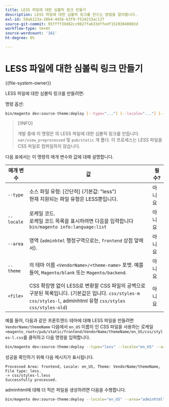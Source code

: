 ```yaml
---
title: LESS 파일에 대한 심볼릭 링크 만들기
description: LESS 파일에 대한 심볼릭 링크를 만드는 방법을 알아봅니다.
exl-id: 58a6123a-28b4-445b-b3f9-f524233ac127
source-git-commit: 95ffff39d82cc9027fa633dffedf15193040802d
workflow-type: tm+mt
source-wordcount: '161'
ht-degree: 0%

---
```


# LESS 파일에 대한 심볼릭 링크 만들기

{{file-system-owner}}

LESS 파일에 대한 심볼릭 링크를 만들려면:

명령 옵션:

```bash
bin/magento dev:source-theme:deploy [--type="..."] [--locale="..."] [--area="..."] [--theme="..."] [file1] ... [fileN]
```

>[!INFO]
>
>개발 중에 이 명령은 의 LESS 파일에 대한 심볼릭 링크를 만듭니다. `var/view_preprocessed` 및 `pub/static` 개 폴더. 이 프로세스는 LESS 파일을 CSS 파일로 컴파일하지 않습니다.

다음 표에서는 이 명령의 매개 변수와 값에 대해 설명합니다.

| 매개 변수 | 값 | 필수? |
| --------- | ----- | --------- |
| `--type` | 소스 파일 유형: [간단히] (기본값: &quot;less&quot;)<br>현재 지원되는 파일 유형은 LESS뿐입니다. | 아니요 |
| `--locale` | 로케일 코드.<br>로케일 코드 목록을 표시하려면 다음을 입력합니다 `bin/magento info:language:list` | 아니요 |
| `--area` | 영역 (`adminhtml` 행정구역으로는, `frontend` 상점 앞에서). | 아니요 |
| `--theme` | 의 테마 이름 `<VendorName>/<theme-name>` 포맷. 예를 들어, `Magento/blank` 또는 `Magento/backend`. | 아니요 |
| `<file>` | CSS 확장명 없이 LESS로 변환할 CSS 파일의 공백으로 구분된 목록입니다. (기본값은 입니다. `css/styles-m css/styles-l`, adminhtml 유형 `css/styles css/styles-old`) | 아니요 |

예를 들어, 다음과 같은 프론트엔드 테마에 대해 LESS 파일을 만들려면 `VendorName/themeName` 다음에서 `en_US` 이름이 인 CSS 파일을 사용하는 로케일 `<magento_root>/pub/static/frontend/VendorName/themeName/en_US/css/styles-l.css`를 클릭하고 다음 명령을 입력합니다.

```bash
bin/magento dev:source-theme:deploy --type="less" --locale="en_US" --area="frontend" --theme="VendorName/themeName" css/styles-l
```

성공을 확인하기 위해 다음 메시지가 표시됩니다.

```terminal
Processed Area: frontend, Locale: en_US, Theme: VendorName/themeName, File type: less.
-> css/styles-l.less
Successfully processed.
```

adminhtml에 대해 더 적은 파일을 생성하려면 다음을 수행합니다.

```bash
bin/magento dev:source-theme:deploy --locale="en_US" --area="adminhtml" --theme="Magento/backend" css/styles css/styles-old
```
